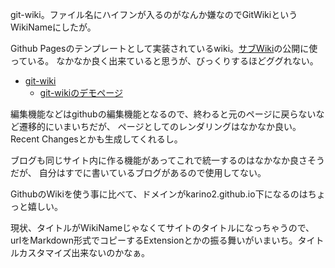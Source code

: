 git-wiki。ファイル名にハイフンが入るのがなんか嫌なのでGitWikiというWikiNameにしたが。

Github Pagesのテンプレートとして実装されているwiki。[サブWiki](サブWiki.md)の公開に使っている。
なかなか良く出来ていると思うが、びっくりするほどググれない。

- [git-wiki](https://github.com/Drassil/git-wiki)
  - [git-wikiのデモページ](http://www.drassil.org/git-wiki/main_page) 

編集機能などはgithubの編集機能となるので、終わると元のページに戻らないなど遷移的にいまいちだが、
ページとしてのレンダリングはなかなか良い。Recent Changesとかも生成してくれるし。

ブログも同じサイト内に作る機能があってこれで統一するのはなかなか良さそうだが、
自分はすでに書いているブログがあるので使用してない。

GithubのWikiを使う事に比べて、ドメインがkarino2.github.io下になるのはちょっと嬉しい。

現状、タイトルがWikiNameじゃなくてサイトのタイトルになっちゃうので、
urlをMarkdown形式でコピーするExtensionとかの振る舞いがいまいち。タイトルカスタマイズ出来ないのかなぁ。